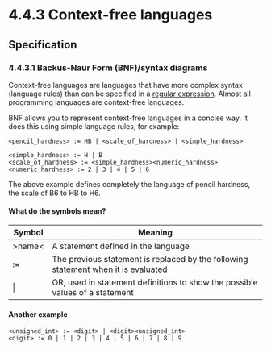 # 4.4.3 Context-free languages

## Specification

### 4.4.3.1 Backus-Naur Form (BNF)/syntax diagrams
Context-free languages are languages that have more complex syntax (language rules) than can be specified in a [regular expression](./regular-languages.md). Almost all programming languages are context-free languages.

BNF allows you to represent context-free languages in a concise way. It does this using simple language rules, for example:
``` bnf
<pencil_hardness> := HB | <scale_of_hardness> | <simple_hardness>

<simple_hardness> := H | B
<scale_of_hardness> := <simple_hardness><numeric_hardness>
<numeric_hardness> := 2 | 3 | 4 | 5 | 6
```

The above example defines completely the language of pencil hardness, the scale of B6 to HB to H6.

#### What do the symbols mean?
Symbol | Meaning
------ | -------
&gt;name&lt; | A statement defined in the language
:= | The previous statement is replaced by the following statement when it is evaluated
\| | OR, used in statement definitions to show the possible values of a statement

#### Another example
``` bnf
<unsigned_int> := <digit> | <digit><unsigned_int>
<digit> := 0 | 1 | 2 | 3 | 4 | 5 | 6 | 7 | 8 | 9
```